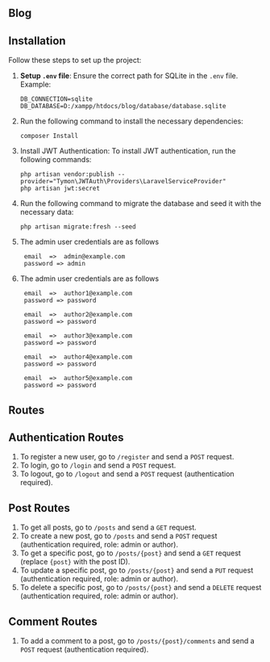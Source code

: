 

## Blog


## Installation

Follow these steps to set up the project:

1. **Setup `.env` file**:
   Ensure the correct path for SQLite in the `.env` file. Example:
   ```env
   DB_CONNECTION=sqlite
   DB_DATABASE=D:/xampp/htdocs/blog/database/database.sqlite
2. Run the following command to install the necessary dependencies:
   ```composer
   composer Install
   
3. Install JWT Authentication: To install JWT authentication, run the following commands:
   ```JWT Authentication
   php artisan vendor:publish --provider="Tymon\JWTAuth\Providers\LaravelServiceProvider"
   php artisan jwt:secret
4. Run the following command to migrate the database and seed it with the necessary data:
   ```Database
   php artisan migrate:fresh --seed

5. The admin user credentials are as follows
   ```Admins
    email  =>  admin@example.com
    password => admin

6. The admin user credentials are as follows
   ```Authors
    email  =>  author1@example.com
    password => password

    email  =>  author2@example.com
    password => password

    email  =>  author3@example.com
    password => password
   
    email  =>  author4@example.com
    password => password
   
    email  =>  author5@example.com
    password => password

## Routes

## Authentication Routes

1. To register a new user, go to `/register` and send a `POST` request.
2. To login, go to `/login` and send a `POST` request.
3. To logout, go to `/logout` and send a `POST` request (authentication required).

## Post Routes

1. To get all posts, go to `/posts` and send a `GET` request.
2. To create a new post, go to `/posts` and send a `POST` request (authentication required, role: admin or author).
3. To get a specific post, go to `/posts/{post}` and send a `GET` request (replace `{post}` with the post ID).
4. To update a specific post, go to `/posts/{post}` and send a `PUT` request (authentication required, role: admin or author).
5. To delete a specific post, go to `/posts/{post}` and send a `DELETE` request (authentication required, role: admin or author).

## Comment Routes

1. To add a comment to a post, go to `/posts/{post}/comments` and send a `POST` request (authentication required).
